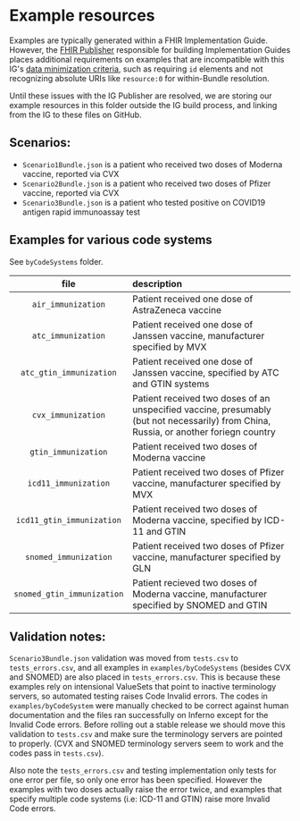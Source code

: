 # Example resources

Examples are typically generated within a FHIR Implementation Guide. However, the [FHIR Publisher](https://confluence.hl7.org/display/FHIR/IG+Publisher+Documentation) responsible for building Implementation Guides places additional requirements on examples that are incompatible with this IG's [data minimization criteria](http://build.fhir.org/ig/dvci/vaccine-credential-ig/branches/main/profiles.html#data-minimization), such as requiring `id` elements and not recognizing absolute URIs like `resource:0` for within-Bundle resolution.

Until these issues with the IG Publisher are resolved, we are storing our example resources in this folder outside the IG build process, and linking from the IG to these files on GitHub.

## Scenarios:
 - `Scenario1Bundle.json` is a patient who received two doses of Moderna vaccine, reported via CVX
 - `Scenario2Bundle.json` is a patient who received two doses of Pfizer vaccine, reported via CVX
 - `Scenario3Bundle.json` is a patient who tested positive on COVID19 antigen rapid immunoassay test

## Examples for various code systems

See `byCodeSystems` folder.

| file                       | description                                      |
|:--------------------------:|:-------------------------------------------------|
| `air_immunization`         | Patient received one dose of AstraZeneca vaccine |
| `atc_immunization`         | Patient received one dose of Janssen vaccine, manufacturer specified by MVX     |
| `atc_gtin_immunization`    | Patient received one dose of Janssen vaccine, specified by ATC and GTIN systems |
| `cvx_immunization`         | Patient received two doses of an unspecified vaccine, presumably (but not necessarily) from China, Russia, or another foriegn country |
| `gtin_immunization`        | Patient received two doses of Moderna vaccine    |
| `icd11_immunization`       | Patient received two doses of Pfizer vaccine, manufacturer specified by MVX     |
| `icd11_gtin_immunization`  | Patient received two doses of Moderna vaccine, specified by ICD-11 and GTIN     |
| `snomed_immunization`      | Patient received two doses of Pfizer vaccine, manufacturer specified by GLN     |
| `snomed_gtin_immunization` | Patient recieved two doses of Moderna vaccine, manufacturer specified by SNOMED and GTIN |


## Validation notes:
`Scenario3Bundle.json` validation was moved from `tests.csv` to `tests_errors.csv`, and all examples in `examples/byCodeSystems` (besides CVX and SNOMED) are also placed in `tests_errors.csv`. This
is because these examples rely on intensional ValueSets that point to inactive terminology servers, so automated testing raises Code Invalid errors. The codes in `examples/byCodeSystem` were 
manually checked to be correct against human documentation and the files ran successfully on Inferno except for the Invalid Code errors. Before rolling out a stable release we should move this
validation to `tests.csv` and make sure the terminology servers are pointed to properly. (CVX and SNOMED terminology servers seem to work and the codes pass in `tests.csv`).

Also note the `tests_errors.csv` and testing implementation only tests for one error per file, so only one error has been specified. However the examples with two doses actually raise the
error twice, and examples that specify multiple code systems (i.e: ICD-11 and GTIN) raise more Invalid Code errors. 
